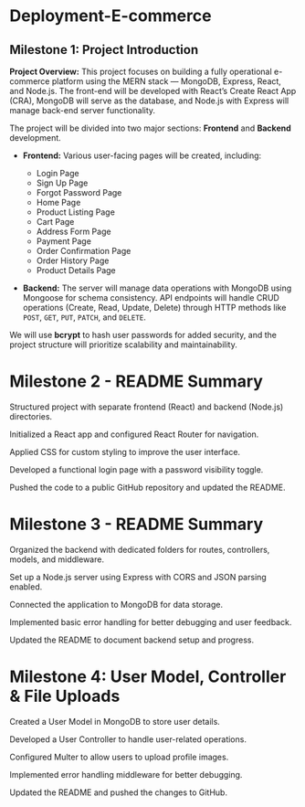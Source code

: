 # Deployment-E-commerce

## **Milestone 1: Project Introduction**

**Project Overview:**
This project focuses on building a fully operational e-commerce platform using the MERN stack — MongoDB, Express, React, and Node.js. The front-end will be developed with React’s Create React App (CRA), MongoDB will serve as the database, and Node.js with Express will manage back-end server functionality.

The project will be divided into two major sections: **Frontend** and **Backend** development.

- **Frontend:** Various user-facing pages will be created, including:
  - Login Page
  - Sign Up Page
  - Forgot Password Page
  - Home Page
  - Product Listing Page
  - Cart Page
  - Address Form Page
  - Payment Page
  - Order Confirmation Page
  - Order History Page
  - Product Details Page

- **Backend:** The server will manage data operations with MongoDB using Mongoose for schema consistency. API endpoints will handle CRUD operations (Create, Read, Update, Delete) through HTTP methods like `POST`, `GET`, `PUT`, `PATCH`, and `DELETE`.

We will use **bcrypt** to hash user passwords for added security, and the project structure will prioritize scalability and maintainability.

# Milestone 2 - README Summary

Structured project with separate frontend (React) and backend (Node.js) directories.

Initialized a React app and configured React Router for navigation.

Applied CSS for custom styling to improve the user interface.

Developed a functional login page with a password visibility toggle.

Pushed the code to a public GitHub repository and updated the README.

# Milestone 3 - README Summary

Organized the backend with dedicated folders for routes, controllers, models, and middleware.

Set up a Node.js server using Express with CORS and JSON parsing enabled.

Connected the application to MongoDB for data storage.

Implemented basic error handling for better debugging and user feedback.

Updated the README to document backend setup and progress.

# Milestone 4: User Model, Controller & File Uploads

Created a User Model in MongoDB to store user details.

Developed a User Controller to handle user-related operations.

Configured Multer to allow users to upload profile images.

Implemented error handling middleware for better debugging.

Updated the README and pushed the changes to GitHub.
